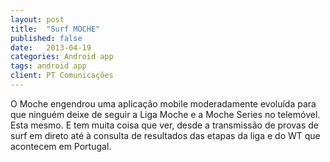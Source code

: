 ```yaml
---
layout: post
title:  "Surf MOCHE"
published: false
date:   2013-04-19
categories: Android app
tags: android app
client: PT Comunicações
---
```


O Moche engendrou uma aplicação mobile moderadamente evoluída para que ninguém deixe de seguir a Liga Moche e a Moche Series no telemóvel. Esta mesmo. E tem muita coisa que ver, desde a transmissão de provas de surf em direto até à consulta de resultados das etapas da liga e do WT que acontecem em Portugal.
